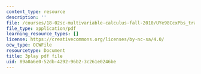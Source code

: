 ```yaml
---
content_type: resource
description: ''
file: /courses/18-02sc-multivariable-calculus-fall-2010/UYe98CcxPbs_transcript.pdf
file_type: application/pdf
learning_resource_types: []
license: https://creativecommons.org/licenses/by-nc-sa/4.0/
ocw_type: OCWFile
resourcetype: Document
title: 3play pdf file
uid: 89a0a6e0-52db-4292-96b2-3c261e0246be
---
```


